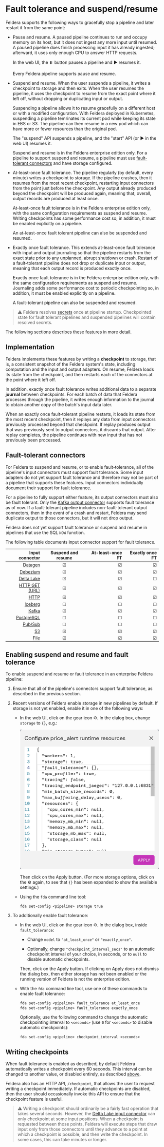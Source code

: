 # Fault tolerance and suspend/resume

Feldera supports the following ways to gracefully stop a pipeline and
later restart it from the same point:

* Pause and resume.  A paused pipeline continues to run and occupy
  memory on its host, but it does not ingest any more input until
  resumed.  A paused pipeline does finish processing input it has
  already ingested; afterward, it uses only enough CPU to answer HTTP
  requests.

  In the web UI, the ⏸️ button pauses a pipeline and ▶️ resumes it.

  Every Feldera pipeline supports pause and resume.

* Suspend and resume.  When the user suspends a pipeline, it writes a
  checkpoint to storage and then exits.  When the user resumes the
  pipeline, it uses the checkpoint to resume from the exact point
  where it left off, without dropping or duplicating input or output.

  Suspending a pipeline allows it to resume gracefully on a different
  host or with a modified configuration.  With Feldera deployed in
  Kubernetes, suspending a pipeline temrinates its current pod while
  keeping its state in EBS or S3.  The pipeline can then resume in a
  new pod which can have more or fewer resources than the original
  pod.

  The "suspend" API suspends a pipeline, and the "start" API (or ▶️ in
  the web UI) resumes it.

  Suspend and resume is in the Feldera enterprise edition only.  For a
  pipeline to support suspend and resume, a pipeline must use
  [fault-tolerant connectors](#fault-tolerant-connectors) and have
  storage configured.

* At-least-once fault tolerance.  The pipeline regularly (by default,
  every minute) writes a checkpoint to storage.  If the pipeline
  crashes, then it resumes from the most recent checkpoint, restarting
  input connectors from the point just before the checkpoint.  Any
  output already produced beyond the checkpoint will be produced
  again, meaning that, overall, output records are produced at least
  once.

  At-least-once fault tolerance is in the Feldera enterprise edition
  only, with the same configuration requirements as suspend and
  resume.  Writing checkpoints has some performance cost so, in
  addition, it must be enabled explicitly on a pipeline.

  An at-least-once fault tolerant pipeline can also be suspended and
  resumed.

* Exactly once fault tolerance.  This extends at-least-once fault
  tolerance with input and output journaling so that the pipeline
  restarts from the exact state prior to any unplanned, abrupt
  shutdown or crash.  Restart of a fault-tolerant pipeline does not
  drop or duplicate input or output, meaning that each output record
  is produced exactly once.

  Exactly once fault tolerance is in the Feldera enterprise edition
  only, with the same configuration requirements as suspend and
  resume.  Journaling adds some performance cost to periodic
  checkpointing so, in addition, it must be enabled explicitly on a
  pipeline.

  A fault-tolerant pipeline can also be suspended and resumed.

> ⚠️ Feldera resolves [secrets](../connectors/secret-references.md)
> once at pipeline startup.  Checkpointed state for fault tolerant pipelines and
> suspended pipelines will contain resolved secrets.

The following sections describes these features in more detail.

## Implementation

Feldera implements these features by writing a **checkpoint** to
storage, that is, a consistent snapshot of the Feldera system's state,
including computation and the input and output adapters.  On resume,
Feldera loads its state from the checkpoint, and then restarts each of
the connectors at the point where it left off.

In addition, exactly once fault tolerance writes additional data to a
separate **journal** between checkpoints.  For each batch of data that
Feldera processes through the pipeline, it writes enough information
to the journal to obtain another copy of the batch's input data later.

When an exactly once fault-tolerant pipeline restarts, it loads its
state from the most recent checkpoint, then it replays any data from
input connectors previously processed beyond that checkpoint.  If
replay produces output that was previously sent to output connectors,
it discards that output.  After replay completes, the pipeline
continues with new input that has not previously been processed.

## Fault-tolerant connectors

For Feldera to suspend and resume, or to enable fault-tolerance, all
of the pipeline's input connectors must support fault tolerance.  Some
input adapters do not yet support fault tolerance and therefore may
not be part of a pipeline that supports these features.  Input
connectors individually document their support for fault tolerance.

For a pipeline to fully support either feature, its output connectors
must also be fault tolerant.  Only the [Kafka output
connector](/connectors/sinks/kafka.md) supports fault tolerance as of
now.  If a fault-tolerant pipeline includes non-fault-tolerant output
connectors, then in the event of a crash and restart, Feldera may send
duplicate output to those connectors, but it will not drop output.

Feldera does not yet support fault tolerance or suspend and resume in
pipelines that use the SQL `NOW` function.

The following table documents input connector support for fault
tolerance.

|Input connector|Suspend and resume|At-least-once FT|Exactly once FT|
|--------------:|:----------------:|---------------:|--------------:|
|[Datagen]|☑|☑|☑|
|[Debezium]|☑|☑|☑|
|[Delta Lake]|☑|☑|☐|
|[HTTP GET (URL)]|☑|☑|☑|
|[HTTP]|☑|☑|☑|
|[Iceberg]|☐|☐|☐|
|[Kafka]|☑|☑|☑|
|[PostgreSQL]|☐|☐|☐|
|[Pub/Sub]|☐|☐|☐|
|[S3]|☑|☑|☑|
|[File]|☑|☑|☑|

[Datagen]: /connectors/sources/datagen.md
[Debezium]: /connectors/sources/debezium.md
[Delta Lake]: /connectors/sources/delta.md
[HTTP GET (URL)]: /connectors/sources/http-get.md
[HTTP]: /connectors/sources/http.md
[Iceberg]: /connectors/sources/iceberg.md
[Kafka]: /connectors/sources/kafka.md
[PostgreSQL]: /connectors/sources/postgresql.md
[Pub/Sub]: /connectors/sources/pubsub.md
[S3]: /connectors/sources/s3.md
[File]: /connectors/sources/file.md

## Enabling suspend and resume and fault tolerance

To enable suspend and resume or fault tolerance in an enterprise
Feldera pipeline:

1. Ensure that all of the pipeline's connectors support fault tolerance, as
   described in the previous section.

2. Recent versions of Feldera enable storage in new pipelines by
   default.  If storage is not yet enabled, enable it in one of the
   following ways:

   - In the web UI, click on the gear icon ⚙️.  In the dialog box,
     change `storage` to `{}`, e.g.:

     ![Fault tolerance configuration](fault-tolerance.png)

     Then click on the Apply button.  (For more storage options, click
     on the ⚙️ again, to see that `{}` has been expanded to show the
     available settings.)

   - Using the `fda` command line tool:

     ```
     fda set-config <pipeline> storage true
     ```

3. To additionally enable fault tolerance:

   - In the web UI, click on the gear icon ⚙️.  In the dialog box,
     inside `fault_tolerance`:

     - Change `model` to `"at_least_once"` or `"exactly_once"`.

     - Optionally, change `"checkpoint_interval_secs"` to an automatic
       checkpoint interval of your choice, in seconds, or to `null` to
       disable automatic checkpoints.

     Then, click on the Apply button.  If clicking on Apply does not
     dismiss the dialog box, then either storage has not been enabled
     or the running version of Feldera is not the enterprise edition.

   - With the `fda` command line tool, use one of these commands to
     enable fault tolerance:

     ```
     fda set-config <pipeline> fault_tolerance at_least_once
     fda set-config <pipeline> fault_tolerance exactly_once
     ```

     Optionally, use the following command to change the automatic
     checkpointing interval to `<seconds>` (use `0` for `<seconds>` to
     disable automatic checkpoints):

     ```
     fda set-config <pipeline> checkpoint_interval <seconds>
     ```

## Writing checkpoints

When fault tolerance is enabled as described, by default Feldera
automatically writes a checkpoint every 60 seconds.  This interval can
be changed to another value, or disabled entirely, as described
[above](#enabling-suspend-and-resume-and-fault-tolerance).

Feldera also has an HTTP API, `/checkpoint`, that allows the user to
request writing a checkpoint immediately.  If automatic checkpoints
are disabled, then the user should occasionally invoke this API to
ensure that the checkpoint feature is useful.

> ⚠️ Writing a checkpoint should ordinarily be a fairly fast operation
that takes several seconds.  However, the [Delta Lake input
connector](../connectors/sources/delta.md) can only checkpoint at some
input positions.  When a checkpoint is requested between those points,
Feldera will execute steps that draw input only from those connectors
until they advance to a point at which a checkpoint is possible, and
then write the checkpoint.  In some cases, this can take minutes or
longer.
